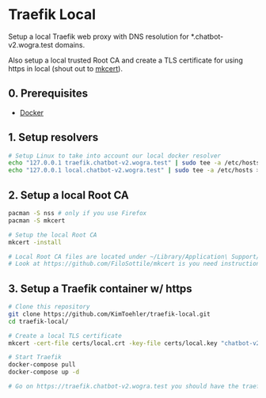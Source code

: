 # Traefik Local

Setup a local Traefik web proxy with DNS resolution for \*.chatbot-v2.wogra.test domains.

Also setup a local trusted Root CA and create a TLS certificate for using https in local (shout out to [mkcert](https://github.com/FiloSottile/mkcert)).

## 0. Prerequisites

- [Docker](https://docs.docker.com/docker-for-mac/install/)

## 1. Setup resolvers

```sh
# Setup Linux to take into account our local docker resolver
echo "127.0.0.1 traefik.chatbot-v2.wogra.test" | sudo tee -a /etc/hosts > /dev/null
echo "127.0.0.1 local.chatbot-v2.wogra.test" | sudo tee -a /etc/hosts > /dev/null
```

## 2. Setup a local Root CA

```sh
pacman -S nss # only if you use Firefox
pacman -S mkcert

# Setup the local Root CA
mkcert -install

# Local Root CA files are located under ~/Library/Application\ Support/mkcert
# Look at https://github.com/FiloSottile/mkcert is you need instructions to install them on another device
```

## 3. Setup a Traefik container w/ https

```sh
# Clone this repository
git clone https://github.com/KimToehler/traefik-local.git
cd traefik-local/

# Create a local TLS certificate
mkcert -cert-file certs/local.crt -key-file certs/local.key "chatbot-v2.wogra.test" "*.chatbot-v2.wogra.test"

# Start Traefik
docker-compose pull
docker-compose up -d

# Go on https://traefik.chatbot-v2.wogra.test you should have the traefik web dashboard serve over https
```
